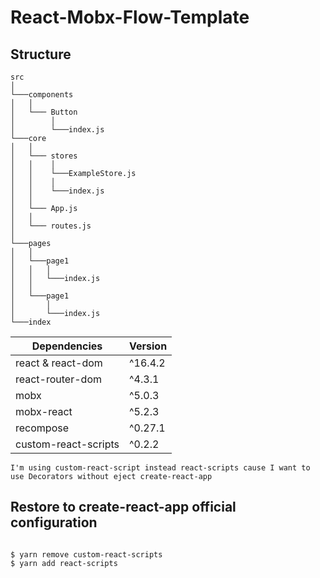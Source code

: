 # React-Mobx-Flow-Template

## Structure
```
src
│
└───components
│   │
│   └─── Button
│        │
│        └───index.js 
└───core
│   │
│   └─── stores
│   │    │
│   │    └───ExampleStore.js
│   │    │
│   │    └───index.js
│   │
│   └─── App.js
│   │
│   └─── routes.js
│
└───pages
│   │
│   └───page1
│   │   │
│   │   └───index.js 
│   │
│   └───page1
│       │
│       └───index.js 
└───index
```

| Dependencies  | Version |
| --------------| -------  |
| react & react-dom |   ^16.4.2    |
| react-router-dom |        ^4.3.1             
| mobx  |  ^5.0.3 |
| mobx-react | ^5.2.3 |
| recompose | ^0.27.1 |
| custom-react-scripts | ^0.2.2 | 

```
I'm using custom-react-script instead react-scripts cause I want to use Decorators without eject create-react-app
```


## Restore to create-react-app official configuration

```shell

$ yarn remove custom-react-scripts
$ yarn add react-scripts

```